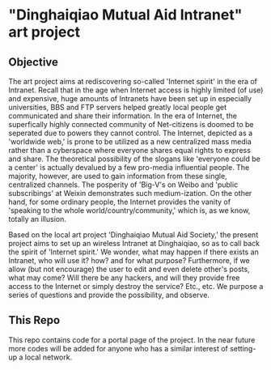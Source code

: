# "Dinghaiqiao Mutual Aid Intranet" art project

## Objective

The art project aims at rediscovering so-called 'Internet spirit' in the era of Intranet. Recall that in the age when Internet access is highly limited (of use) and expensive, huge amounts of Intranets have been set up in especially universities, BBS and FTP servers helped greatly local people get communicated and share their information. In the era of Internet, the superfically highly connected community of Net-citizens is doomed to be seperated due to powers they cannot control. The Internet, depicted as a 'worldwide web,' is prone to be utilized as a new centralized mass media rather than a cyberspace where everyone shares equal rights to express and share. The theoretical possibility of the slogans like 'everyone could be a center' is actually devalued by a few pro-media influential people. The majority, however, are used to gain information from these single, centralized channels. The posperity of 'Big-V's on Weibo and 'public subscribings' at Weixin demonstrates such medium-ization. On the other hand, for some ordinary people, the Internet provides the vanity of 'speaking to the whole world/country/community,' which is, as we know, totally an illusion.

Based on the local art project 'Dinghaiqiao Mutual Aid Society,' the present project aims to set up an wireless Intranet at Dinghaiqiao, so as to call back the spirit of 'Internet spirit.' We wonder, what may happen if there exists an Intranet, who will use it? how? and for what purpose? Furthermore, if we allow (but not encourage) the user to edit and even delete other's posts, what may come? Will there be any hackers, and will they provide free access to the Internet or simply destroy the service? Etc., etc. We purpose a series of questions and provide the possibility, and observe.

## This Repo
This repo contains code for a portal page of the project. In the near future more codes will be added for anyone who has a similar interest of setting-up a local network.

